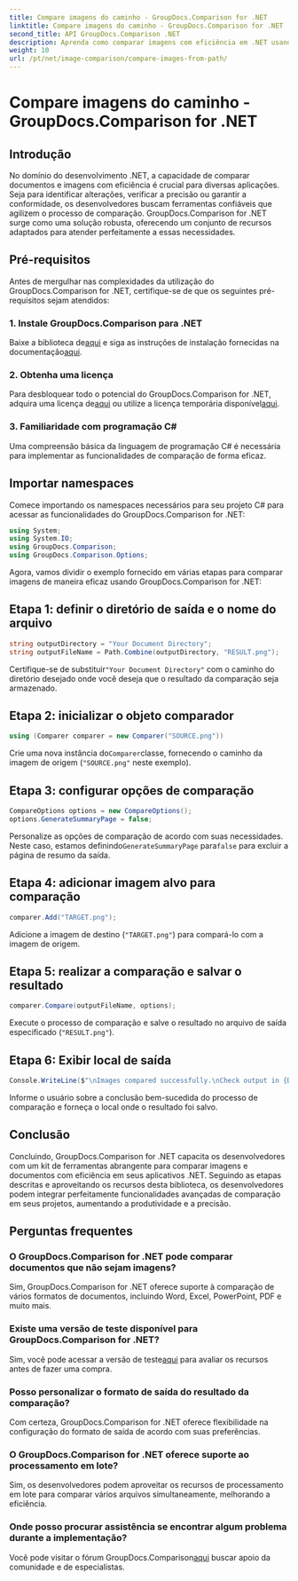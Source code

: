 ```yaml
---
title: Compare imagens do caminho - GroupDocs.Comparison for .NET
linktitle: Compare imagens do caminho - GroupDocs.Comparison for .NET
second_title: API GroupDocs.Comparison .NET
description: Aprenda como comparar imagens com eficiência em .NET usando a biblioteca GroupDocs.Comparison. Siga o guia passo a passo para uma integração perfeita.
weight: 10
url: /pt/net/image-comparison/compare-images-from-path/
---
```


# Compare imagens do caminho - GroupDocs.Comparison for .NET

## Introdução
No domínio do desenvolvimento .NET, a capacidade de comparar documentos e imagens com eficiência é crucial para diversas aplicações. Seja para identificar alterações, verificar a precisão ou garantir a conformidade, os desenvolvedores buscam ferramentas confiáveis que agilizem o processo de comparação. GroupDocs.Comparison for .NET surge como uma solução robusta, oferecendo um conjunto de recursos adaptados para atender perfeitamente a essas necessidades.
## Pré-requisitos
Antes de mergulhar nas complexidades da utilização do GroupDocs.Comparison for .NET, certifique-se de que os seguintes pré-requisitos sejam atendidos:
### 1. Instale GroupDocs.Comparison para .NET
 Baixe a biblioteca de[aqui](https://releases.groupdocs.com/comparison/net/) e siga as instruções de instalação fornecidas na documentação[aqui](https://tutorials.groupdocs.com/comparison/net/).
### 2. Obtenha uma licença
 Para desbloquear todo o potencial do GroupDocs.Comparison for .NET, adquira uma licença de[aqui](https://purchase.groupdocs.com/buy) ou utilize a licença temporária disponível[aqui](https://purchase.groupdocs.com/temporary-license/).
### 3. Familiaridade com programação C#
Uma compreensão básica da linguagem de programação C# é necessária para implementar as funcionalidades de comparação de forma eficaz.

## Importar namespaces
Comece importando os namespaces necessários para seu projeto C# para acessar as funcionalidades do GroupDocs.Comparison for .NET:
```csharp
using System;
using System.IO;
using GroupDocs.Comparison;
using GroupDocs.Comparison.Options;
```

Agora, vamos dividir o exemplo fornecido em várias etapas para comparar imagens de maneira eficaz usando GroupDocs.Comparison for .NET:
## Etapa 1: definir o diretório de saída e o nome do arquivo
```csharp
string outputDirectory = "Your Document Directory";
string outputFileName = Path.Combine(outputDirectory, "RESULT.png");
```
 Certifique-se de substituir`"Your Document Directory"` com o caminho do diretório desejado onde você deseja que o resultado da comparação seja armazenado.
## Etapa 2: inicializar o objeto comparador
```csharp
using (Comparer comparer = new Comparer("SOURCE.png"))
```
 Crie uma nova instância do`Comparer`classe, fornecendo o caminho da imagem de origem (`"SOURCE.png"` neste exemplo).
## Etapa 3: configurar opções de comparação
```csharp
CompareOptions options = new CompareOptions();
options.GenerateSummaryPage = false;
```
 Personalize as opções de comparação de acordo com suas necessidades. Neste caso, estamos definindo`GenerateSummaryPage` para`false` para excluir a página de resumo da saída.
## Etapa 4: adicionar imagem alvo para comparação
```csharp
comparer.Add("TARGET.png");
```
Adicione a imagem de destino (`"TARGET.png"`) para compará-lo com a imagem de origem.
## Etapa 5: realizar a comparação e salvar o resultado
```csharp
comparer.Compare(outputFileName, options);
```
Execute o processo de comparação e salve o resultado no arquivo de saída especificado (`"RESULT.png"`).
## Etapa 6: Exibir local de saída
```csharp
Console.WriteLine($"\nImages compared successfully.\nCheck output in {Directory.GetCurrentDirectory()}.");
```
Informe o usuário sobre a conclusão bem-sucedida do processo de comparação e forneça o local onde o resultado foi salvo.

## Conclusão
Concluindo, GroupDocs.Comparison for .NET capacita os desenvolvedores com um kit de ferramentas abrangente para comparar imagens e documentos com eficiência em seus aplicativos .NET. Seguindo as etapas descritas e aproveitando os recursos desta biblioteca, os desenvolvedores podem integrar perfeitamente funcionalidades avançadas de comparação em seus projetos, aumentando a produtividade e a precisão.
## Perguntas frequentes
### O GroupDocs.Comparison for .NET pode comparar documentos que não sejam imagens?
Sim, GroupDocs.Comparison for .NET oferece suporte à comparação de vários formatos de documentos, incluindo Word, Excel, PowerPoint, PDF e muito mais.
### Existe uma versão de teste disponível para GroupDocs.Comparison for .NET?
 Sim, você pode acessar a versão de teste[aqui](https://releases.groupdocs.com/) para avaliar os recursos antes de fazer uma compra.
### Posso personalizar o formato de saída do resultado da comparação?
Com certeza, GroupDocs.Comparison for .NET oferece flexibilidade na configuração do formato de saída de acordo com suas preferências.
### O GroupDocs.Comparison for .NET oferece suporte ao processamento em lote?
Sim, os desenvolvedores podem aproveitar os recursos de processamento em lote para comparar vários arquivos simultaneamente, melhorando a eficiência.
### Onde posso procurar assistência se encontrar algum problema durante a implementação?
 Você pode visitar o fórum GroupDocs.Comparison[aqui](https://forum.groupdocs.com/c/comparison/12) buscar apoio da comunidade e de especialistas.